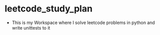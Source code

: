 # leetcode_study_plan

- This is my Workspace where I solve leetcode problems in python and write unittests to it
